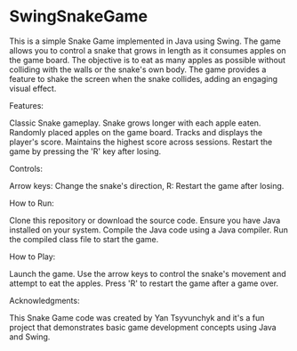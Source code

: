 # SwingSnakeGame
This is a simple Snake Game implemented in Java using Swing. The game allows you to control a snake that grows in length as it consumes apples on the game board. The objective is to eat as many apples as possible without colliding with the walls or the snake's own body. The game provides a feature to shake the screen when the snake collides, adding an engaging visual effect.

Features:

Classic Snake gameplay.
Snake grows longer with each apple eaten.
Randomly placed apples on the game board.
Tracks and displays the player's score.
Maintains the highest score across sessions.
Restart the game by pressing the 'R' key after losing.

Controls:

Arrow keys: Change the snake's direction, 
R: Restart the game after losing.

How to Run:

Clone this repository or download the source code.
Ensure you have Java installed on your system.
Compile the Java code using a Java compiler.
Run the compiled class file to start the game.

How to Play:

Launch the game.
Use the arrow keys to control the snake's movement and attempt to eat the apples.
Press 'R' to restart the game after a game over.

Acknowledgments:

This Snake Game code was created by Yan Tsyvunchyk and it's a fun project that demonstrates basic game development concepts using Java and Swing.
